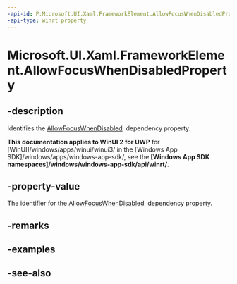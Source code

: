 ```yaml
---
-api-id: P:Microsoft.UI.Xaml.FrameworkElement.AllowFocusWhenDisabledProperty
-api-type: winrt property
---
```


<!-- Property syntax
public Windows.UI.Xaml.DependencyProperty AllowFocusWhenDisabledProperty { get; }
-->

# Microsoft.UI.Xaml.FrameworkElement.AllowFocusWhenDisabledProperty

## -description
Identifies the [AllowFocusWhenDisabled](frameworkelement_allowfocuswhendisabled.md)  dependency property.

**This documentation applies to WinUI 2 for UWP** for [WinUI]/windows/apps/winui/winui3/ in the [Windows App SDK]/windows/apps/windows-app-sdk/, see the **[Windows App SDK namespaces]/windows/windows-app-sdk/api/winrt/**.

## -property-value
The identifier for the [AllowFocusWhenDisabled](frameworkelement_allowfocuswhendisabled.md)  dependency property.

## -remarks

## -examples

## -see-also
